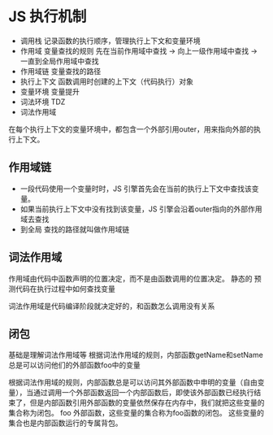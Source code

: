 # JS 执行机制
- 调用栈
    记录函数的执行顺序，管理执行上下文和变量环境
- 作用域
    变量查找的规则
    先在当前作用域中查找 -> 向上一级作用域中查找 -> 一直到全局作用域中查找
- 作用域链
    变量查找的路径
- 执行上下文
    函数调用时创建的上下文（代码执行）对象
- 变量环境
    变量提升
- 词法环境
    TDZ
- 词法作用域

在每个执行上下文的变量环境中，都包含一个外部引用outer，用来指向外部的执行上下文。

## 作用域链
- 一段代码使用一个变量时时，JS 引擎首先会在当前的执行上下文中查找该变量。
- 如果当前执行上下文中没有找到该变量，JS 引擎会沿着outer指向的外部作用域去查找
- 到全局
查找的路径就叫做作用域链

## 词法作用域
作用域由代码中函数声明的位置决定，而不是由函数调用的位置决定。
静态的
预测代码在执行过程中如何查找变量

词法作用域是代码编译阶段就决定好的，和函数怎么调用没有关系

## 闭包
基础是理解词法作用域等
根据词法作用域的规则，内部函数getName和setName总是可以访问他们的外部函数foo中的变量

根据词法作用域的规则，内部函数总是可以访问其外部函数中申明的变量（自由变量），当通过调用一个外部函数返回一个内部函数后，即使该外部函数已经执行结束了，但是内部函数引用外部函数的变量依然保存在内存中，我们就把这些变量的集合称为闭包。
foo 外部函数，这些变量的集合称为foo函数的闭包。
这些变量的集合也是内部函数运行的专属背包。